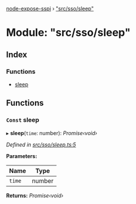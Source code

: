 [node-expose-sspi](../README.md) › ["src/sso/sleep"](_src_sso_sleep_.md)

# Module: "src/sso/sleep"

## Index

### Functions

* [sleep](_src_sso_sleep_.md#const-sleep)

## Functions

### `Const` sleep

▸ **sleep**(`time`: number): *Promise‹void›*

*Defined in [src/sso/sleep.ts:5](https://github.com/jlguenego/node-expose-sspi/blob/d63ba44/src/sso/sleep.ts#L5)*

**Parameters:**

Name | Type |
------ | ------ |
`time` | number |

**Returns:** *Promise‹void›*

